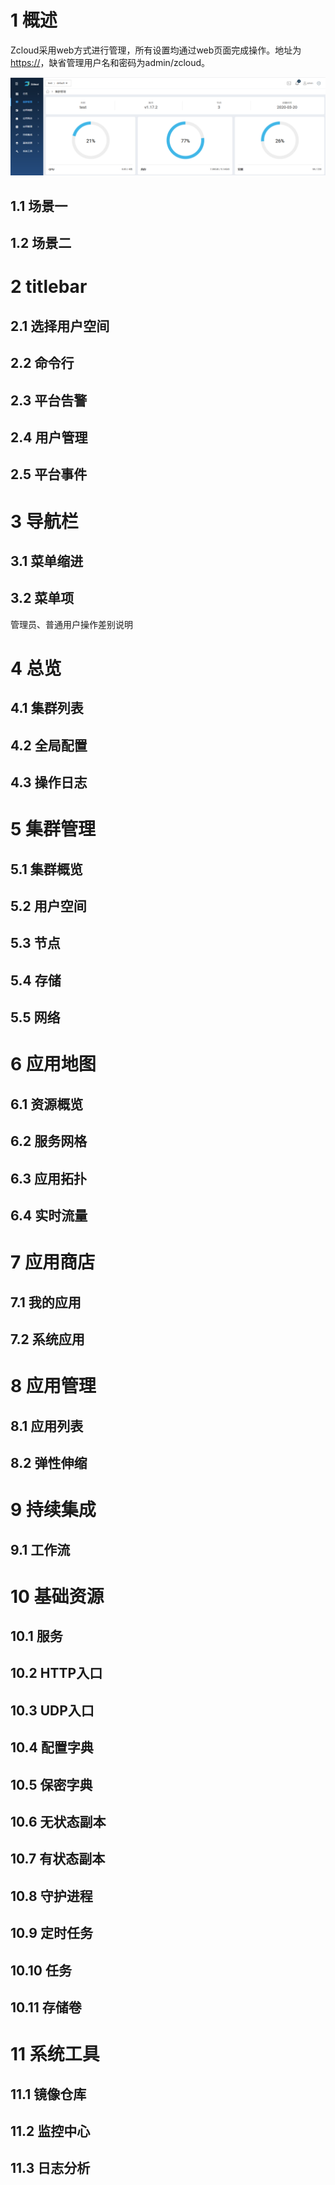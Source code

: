 # 1 概述

Zcloud采用web方式进行管理，所有设置均通过web页面完成操作。地址为<u>https://<IP></u>，缺省管理用户名和密码为admin/zcloud。

![img](zcloud.png)

## 1.1 场景一

## 1.2 场景二

# 2 titlebar

## 2.1 选择用户空间

## 2.2 命令行

## 2.3 平台告警

## 2.4 用户管理

## 2.5 平台事件

# 3 导航栏

## 3.1 菜单缩进

## 3.2 菜单项

管理员、普通用户操作差别说明

# 4 总览

## 4.1 集群列表

## 4.2 全局配置

## 4.3 操作日志

# 5 集群管理

## 5.1 集群概览

## 5.2 用户空间

## 5.3 节点

## 5.4 存储

## 5.5 网络

# 6 应用地图

## 6.1 资源概览

## 6.2 服务网格

## 6.3 应用拓扑

## 6.4 实时流量

# 7 应用商店

## 7.1 我的应用

## 7.2 系统应用

# 8 应用管理

## 8.1 应用列表

## 8.2 弹性伸缩

# 9 持续集成

## 9.1 工作流

# 10 基础资源

## 10.1 服务

## 10.2 HTTP入口

## 10.3 UDP入口

## 10.4 配置字典

## 10.5 保密字典

## 10.6 无状态副本

## 10.7 有状态副本

## 10.8 守护进程

## 10.9 定时任务

## 10.10 任务

## 10.11 存储卷

# 11 系统工具

## 11.1 镜像仓库

## 11.2 监控中心

## 11.3 日志分析

